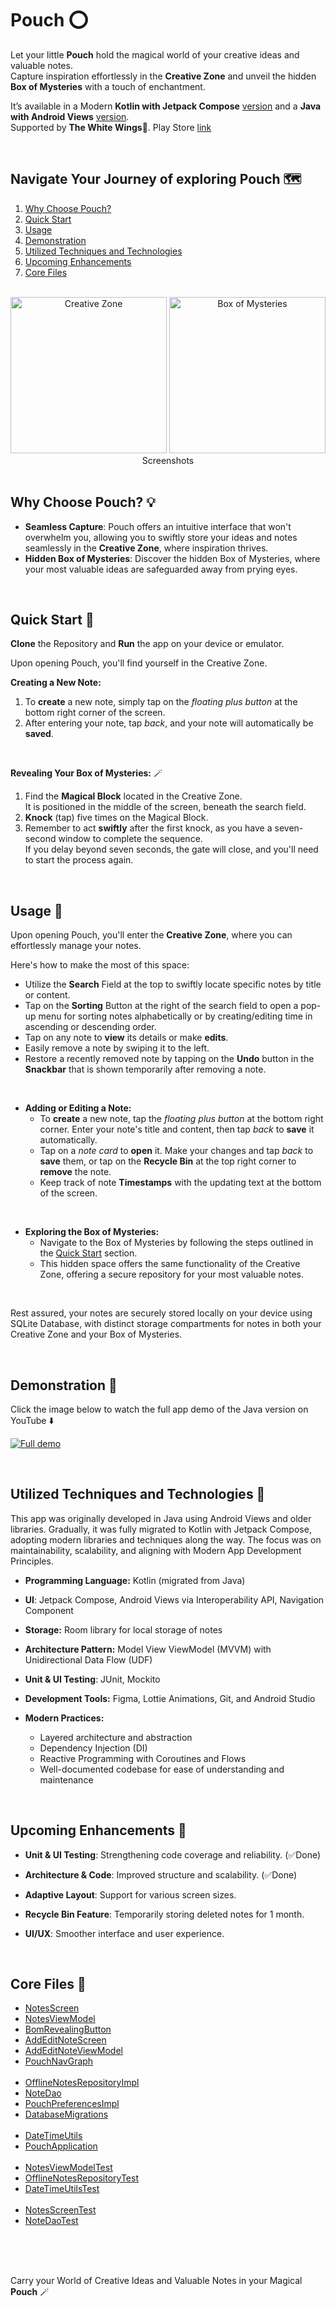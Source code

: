 # Pouch ⭕

Let your little **Pouch** hold the magical world of your creative ideas and valuable notes.<br>
Capture inspiration effortlessly in the **Creative Zone** and unveil the hidden **Box of Mysteries** with a touch of enchantment.

It’s available in a Modern **Kotlin with Jetpack Compose** [version](https://github.com/MoaazAtik/Pouch) and a **Java with Android Views** [version](https://github.com/MoaazAtik/Pouch/tree/java-views-version).<br>
Supported by **The White Wings**🪽. Play Store [link](https://play.google.com/store/apps/dev?id=6456450686494659010)

<br>

## Navigate Your Journey of exploring Pouch 🗺️
 1. [Why Choose Pouch?](#why-choose-pouch-)
 2. [Quick Start](#quick-start-)
 3. [Usage](#usage-)
 4. [Demonstration](#demonstration-)
 5. [Utilized Techniques and Technologies](#utilized-techniques-and-technologies-)
 6. [Upcoming Enhancements](#upcoming-enhancements-)
 7. [Core Files](#core-files-)

<br>

<div align="center">
  <img src="https://github.com/user-attachments/assets/4d2c0536-bab9-47a9-bfc6-6ce96dc9ef85" alt="Creative Zone" width="250"/>
  <img src="https://github.com/user-attachments/assets/8f2c0fe4-309a-4882-bfc2-2ec42fe824f9" alt="Box of Mysteries" width="250"/>
</div>

<div align="center">
  Screenshots
</div>

<br>

## Why Choose Pouch? 💡
 - **Seamless Capture**: Pouch offers an intuitive interface that won't overwhelm you, allowing you to swiftly store your ideas and notes seamlessly in the **Creative Zone**, where inspiration thrives.
 - **Hidden Box of Mysteries**: Discover the hidden Box of Mysteries, where your most valuable ideas are safeguarded away from prying eyes.

<br>

## Quick Start 🚀
**Clone** the Repository and **Run** the app on your device or emulator.

Upon opening Pouch, you'll find yourself in the Creative Zone.

**Creating a New Note:**
 1. To **create** a new note, simply tap on the *floating plus button* at the bottom right corner of the screen.
 2. After entering your note, tap *back*, and your note will automatically be **saved**.

<br>

**Revealing Your Box of Mysteries:** 🪄
 1. Find the **Magical Block** located in the Creative Zone.<br>
It is positioned in the middle of the screen, beneath the search field.
 2. **Knock** (tap) five times on the Magical Block.
 3. Remember to act **swiftly** after the first knock, as you have a seven-second window to complete the sequence.<br>
If you delay beyond seven seconds, the gate will close, and you'll need to start the process again.

<br>

## Usage 📱
Upon opening Pouch, you'll enter the **Creative Zone**, where you can effortlessly manage your notes.

Here's how to make the most of this space:
 - Utilize the **Search** Field at the top to swiftly locate specific notes by title or content.
 - Tap on the **Sorting** Button at the right of the search field to open a pop-up menu for sorting notes alphabetically or by creating/editing time in ascending or descending order.
 - Tap on any note to **view** its details or make **edits**.
 - Easily remove a note by swiping it to the left.
 - Restore a recently removed note by tapping on the **Undo** button in the **Snackbar** that is shown temporarily after removing a note.

<br>

 - **Adding or Editing a Note:**
   - To **create** a new note, tap the *floating plus button* at the bottom right corner. Enter your note's title and content, then tap *back* to **save** it automatically.
   - Tap on a *note card* to **open** it. Make your changes and tap *back* to **save** them, or tap on the **Recycle Bin** at the top right corner to **remove** the note.
   - Keep track of note **Timestamps** with the updating text at the bottom of the screen.
 
<br>

 - **Exploring the Box of Mysteries:**
   - Navigate to the Box of Mysteries by following the steps outlined in the [Quick Start](#quick-start-) section.
   - This hidden space offers the same functionality of the Creative Zone, offering a secure repository for your most valuable notes.

<br>

Rest assured, your notes are securely stored locally on your device using SQLite Database, with distinct storage compartments for notes in both your Creative Zone and your Box of Mysteries.

<br>

## Demonstration 📸
Click the image below to watch the full app demo of the Java version on YouTube ⬇️

[![Full demo](https://img.youtube.com/vi/20ExnZcRBzE/maxresdefault.jpg)](https://youtu.be/TIbixpGNFwU)

<br>

## Utilized Techniques and Technologies 🔧
This app was originally developed in Java using Android Views and older libraries. Gradually, it was fully migrated to Kotlin with Jetpack Compose, adopting modern libraries and techniques along the way.
The focus was on maintainability, scalability, and aligning with Modern App Development Principles.

- **Programming Language:** Kotlin (migrated from Java)

- **UI**: Jetpack Compose, Android Views via Interoperability API, Navigation Component

- **Storage:** Room library for local storage of notes

- **Architecture Pattern:** Model View ViewModel (MVVM) with Unidirectional Data Flow (UDF)

- **Unit & UI Testing**: JUnit, Mockito

- **Development Tools:** Figma, Lottie Animations, Git, and Android Studio

- **Modern Practices:**
  - Layered architecture and abstraction
  - Dependency Injection (DI)
  - Reactive Programming with Coroutines and Flows
  - Well-documented codebase for ease of understanding and maintenance

<br>

## Upcoming Enhancements 🚀

- **Unit & UI Testing**: Strengthening code coverage and reliability. (✅Done)

- **Architecture & Code**: Improved structure and scalability. (✅Done)

- **Adaptive Layout**: Support for various screen sizes.

- **Recycle Bin Feature**: Temporarily storing deleted notes for 1 month.

- **UI/UX**: Smoother interface and user experience.

<br>

## Core Files 📁
- [NotesScreen](app/src/main/java/com/thewhitewings/pouch/feature_note/presentation/notes/NotesScreen.kt)
- [NotesViewModel](app/src/main/java/com/thewhitewings/pouch/feature_note/presentation/notes/NotesViewModel.kt)
- [BomRevealingButton](app/src/main/java/com/thewhitewings/pouch/feature_note/presentation/util/BomRevealingButton.kt)
- [AddEditNoteScreen](app/src/main/java/com/thewhitewings/pouch/feature_note/presentation/add_edit_note/AddEditNoteScreen.kt)
- [AddEditNoteViewModel](app/src/main/java/com/thewhitewings/pouch/feature_note/presentation/add_edit_note/AddEditNoteViewModel.kt)
- [PouchNavGraph](app/src/main/java/com/thewhitewings/pouch/feature_note/presentation/navigation/PouchNavGraph.kt)<br><br>
- [OfflineNotesRepositoryImpl](app/src/main/java/com/thewhitewings/pouch/feature_note/data/repository/OfflineNotesRepositoryImpl.kt)
- [NoteDao](app/src/main/java/com/thewhitewings/pouch/feature_note/data/data_source/NoteDao.kt)
- [PouchPreferencesImpl](app/src/main/java/com/thewhitewings/pouch/feature_note/data/repository/PouchPreferencesImpl.kt)
- [DatabaseMigrations](app/src/main/java/com/thewhitewings/pouch/feature_note/data/data_source/DatabaseMigrations.kt)<br><br>
- [DateTimeUtils](app/src/main/java/com/thewhitewings/pouch/feature_note/util/DateTimeUtils.kt)
- [PouchApplication](app/src/main/java/com/thewhitewings/pouch/PouchApplication.kt)<br><br>
- [NotesViewModelTest](app/src/test/java/com/thewhitewings/pouch/presentation/NotesViewModelTest.kt)
- [OfflineNotesRepositoryTest](app/src/test/java/com/thewhitewings/pouch/domain/OfflineNotesRepositoryTest.kt)
- [DateTimeUtilsTest](app/src/test/java/com/thewhitewings/pouch/util/DateTimeUtilsTest.kt)<br><br>
- [NotesScreenTest](app/src/androidTest/java/com/thewhitewings/pouch/presentation/NotesScreenTest.kt)
- [NoteDaoTest](app/src/androidTest/java/com/thewhitewings/pouch/data/NoteDaoTest.kt)

<br>

<br></br>
Carry your World of Creative Ideas and Valuable Notes in your Magical **Pouch** 🪄
